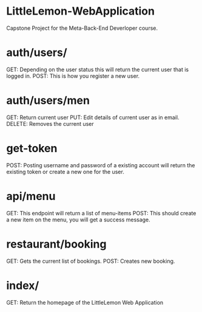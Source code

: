 # LittleLemon-WebApplication
 Capstone Project for the Meta-Back-End Deverloper course. 


# auth/users/
GET: Depending on the user status this will return the current user that is logged in. 
POST: This is how you register a new user. 

# auth/users/men
GET: Return current user
PUT: Edit details of current user as in email.
DELETE: Removes the current user

# get-token
POST: Posting username and password of a existing account will return the existing token or create a new one for the user. 

# api/menu
GET: This endpoint will return a list of menu-items
POST: This should create a new item on the menu, you will get a success message. 

# restaurant/booking
GET: Gets the current list of bookings.
POST: Creates new booking. 

# index/
GET: Return the homepage of the LittleLemon Web Application
